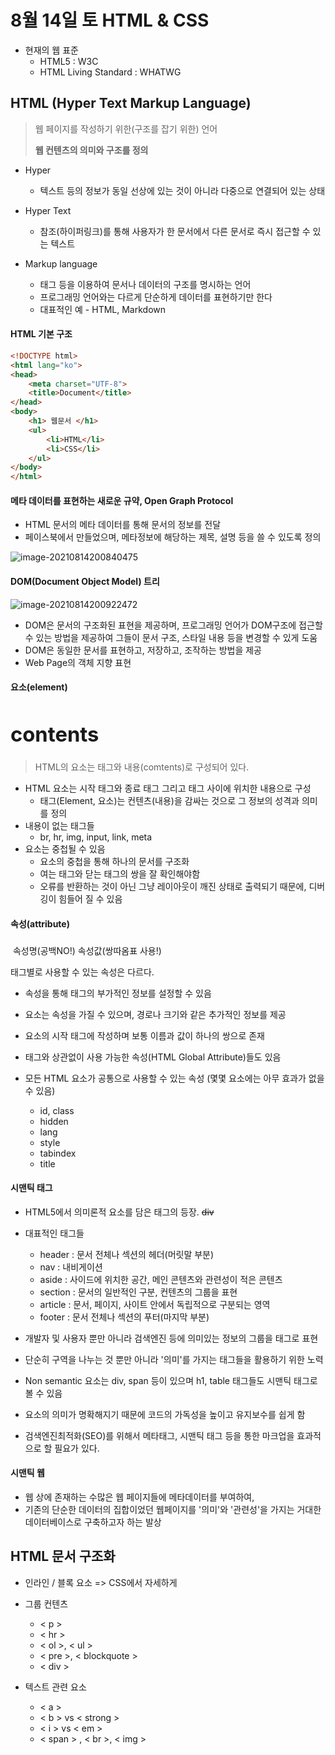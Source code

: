 # 8월 14일 토 HTML & CSS

* 현재의 웹 표준
  * HTML5 : W3C
  * HTML Living Standard : WHATWG

## HTML (Hyper Text Markup Language)

> 웹 페이지를 작성하기 위한(구조를 잡기 위한) 언어
>
> **웹 컨텐츠의 의미와 구조를 정의**

* Hyper
  * 텍스트 등의 정보가 동일 선상에 있는 것이 아니라 다중으로 연결되어 있는 상태
* Hyper Text
  * 참조(하이퍼링크)를 통해 사용자가 한 문서에서 다른 문서로 즉시 접근할 수 있는 텍스트

* Markup language
  * 태그 등을 이용하여 문서나 데이터의 구조를 명시하는 언어
  * 프로그래밍 언어와는 다르게 단순하게 데이터를 표현하기만 한다
  * 대표적인 예 - HTML, Markdown

#### HTML 기본 구조

```html
<!DOCTYPE html>
<html lang="ko">
<head>
	<meta charset="UTF-8">
    <title>Document</title>
</head>
<body>
    <h1> 웹문서 </h1>
    <ul>
        <li>HTML</li>
        <li>CSS</li>
    </ul>
</body>
</html>
```

#### 메타 데이터를 표현하는 새로운 규약, Open Graph Protocol

* HTML 문서의 메타 데이터를 통해 문서의 정보를 전달
* 페이스북에서 만들었으며, 메타정보에 해당하는 제목, 설명 등을 쓸 수 있도록 정의

![image-20210814200840475](C:/Users/seongbiny/AppData/Roaming/Typora/typora-user-images/image-20210814200840475.png)

#### DOM(Document Object Model) 트리

![image-20210814200922472](C:/Users/seongbiny/AppData/Roaming/Typora/typora-user-images/image-20210814200922472.png)

* DOM은 문서의 구조화된 표현을 제공하며, 프로그래밍 언어가 DOM구조에 접근할 수 있는 방법을 제공하여 그들이 문서 구조, 스타일 내용 등을 변경할 수 있게 도움
* DOM은 동일한 문서를 표현하고, 저장하고, 조작하는 방법을 제공
* Web Page의 객체 지향 표현

#### 요소(element)

### **<h1>contents</h1>**

> HTML의 요소는 태그와 내용(comtents)로 구성되어 있다.

* HTML 요소는 시작 태그와 종료 태그 그리고 태그 사이에 위치한 내용으로 구성
  * 태그(Element, 요소)는 컨텐츠(내용)을 감싸는 것으로 그 정보의 성격과 의미를 정의
* 내용이 없는 태그들
  * br, hr, img, input, link, meta
* 요소는 중첩될 수 있음
  * 요소의 중첩을 통해 하나의 문서를 구조화
  * 여는 태그와 닫는 태그의 쌍을 잘 확인해야함
  * 오류를 반환하는 것이 아닌 그냥 레이아웃이 깨진 상태로 출력되기 때문에, 디버깅이 힘들어 질 수 있음

#### 속성(attribute)

### **<a href="https://google.com"></a>**

​             속성명(공백NO!)         속성값(쌍따옴표 사용!)

태그별로 사용할 수 있는 속성은 다르다.

* 속성을 통해 태그의 부가적인 정보를 설정할 수 있음
* 요소는 속성을 가질 수 있으며, 경로나 크기와 같은 추가적인 정보를 제공
* 요소의 시작 태그에 작성하며 보통 이름과 값이 하나의 쌍으로 존재
* 태그와 상관없이 사용 가능한 속성(HTML Global Attribute)들도 있음



* 모든 HTML 요소가 공통으로 사용할 수 있는 속성 (몇몇 요소에는 아무 효과가 없을 수 있음)
  * id, class
  * hidden
  * lang
  * style
  * tabindex
  * title

#### 시맨틱 태그

* HTML5에서 의미론적 요소를 담은 태그의 등장. ~~div~~
* 대표적인 태그들
  * header : 문서 전체나 섹션의 헤더(머릿말 부분)
  * nav : 내비게이션
  * aside : 사이드에 위치한 공간, 메인 콘텐츠와 관련성이 적은 콘텐츠
  * section : 문서의 일반적인 구분, 컨텐츠의 그룹을 표현
  * article : 문서, 페이지, 사이트 안에서 독립적으로 구분되는 영역
  * footer : 문서 전체나 섹션의 푸터(마지막 부분)

* 개발자 및 사용자 뿐만 아니라 검색엔진 등에 의미있는 정보의 그룹을 태그로 표현
* 단순히 구역을 나누는 것 뿐만 아니라 '의미'를 가지는 태그들을 활용하기 위한 노력
* Non semantic 요소는 div, span 등이 있으며 h1, table 태그들도 시맨틱 태그로 볼 수 있음
* 요소의 의미가 명확해지기 때문에 코드의 가독성을 높이고 유지보수를 쉽게 함
* 검색엔진최적화(SEO)를 위해서 메타태그, 시맨틱 태그 등을 통한 마크업을 효과적으로 할 필요가 있다.

#### 시맨틱 웹

* 웹 상에 존재하는 수많은 웹 페이지들에 메타데이터를 부여하여,
* 기존의 단순한 데이터의 집합이었던 웹페이지를 '의미'와 '관련성'을 가지는 거대한 데이터베이스로 구축하고자 하는 발상



## HTML 문서 구조화

* 인라인 / 블록 요소 => CSS에서 자세하게

* 그룹 컨텐츠

  * < p >
  * < hr >
  * < ol >, < ul >
  * < pre >, < blockquote >
  * < div >

* 텍스트 관련 요소

  * < a >
  * < b > vs < strong >
  * < i > vs < em >
  * < span > , < br >, < img >

  

